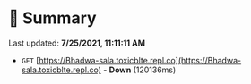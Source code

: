 # 📖 Summary
Last updated: **7/25/2021, 11:11:11 AM**

- `GET` [https://Bhadwa-sala.toxicblte.repl.co](https://Bhadwa-sala.toxicblte.repl.co) - **Down** (120136ms)
